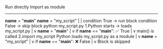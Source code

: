Run directly                      Import as module
-------------                     ----------------
__name__ = "__main__"             __name__ = "my_script"
     |                                      |
  condition True → run block          condition False → skip block
python my_script.py
1.Python starts → loads my_script.py
        |
        v
__name__ = "__main__"
        |
        v
if __name__ == "__main__":   ✅ True
        |
        v
main() is called
2.import my_script
Python loads my_script.py as a module
        |
        v
__name__ = "my_script"
        |
        v
if __name__ == "__main__":   ❌ False
        |
        v
Block is skipped
